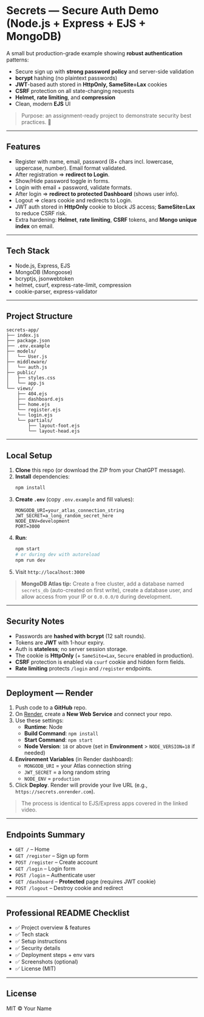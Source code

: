 # Secrets — Secure Auth Demo (Node.js + Express + EJS + MongoDB)

A small but production-grade example showing **robust authentication** patterns:

- Secure sign up with **strong password policy** and server-side validation
- **bcrypt** hashing (no plaintext passwords)
- **JWT**-based auth stored in **HttpOnly, SameSite=Lax** cookies
- **CSRF** protection on all state-changing requests
- **Helmet**, **rate limiting**, and **compression**
- Clean, modern **EJS** UI

> Purpose: an assignment-ready project to demonstrate security best practices. 🎯

---

## Features

- Register with name, email, password (8+ chars incl. lowercase, uppercase, number). Email format validated.
- After registration ⇒ **redirect to Login**.
- Show/Hide password toggle in forms.
- Login with email + password, validate formats.
- After login ⇒ **redirect to protected Dashboard** (shows user info).
- Logout ⇒ clears cookie and redirects to Login.
- JWT auth stored in **HttpOnly** cookie to block JS access; **SameSite=Lax** to reduce CSRF risk.
- Extra hardening: **Helmet**, **rate limiting**, **CSRF** tokens, and **Mongo unique index** on email.

---

## Tech Stack

- Node.js, Express, EJS
- MongoDB (Mongoose)
- bcryptjs, jsonwebtoken
- helmet, csurf, express-rate-limit, compression
- cookie-parser, express-validator

---

## Project Structure

```
secrets-app/
├── index.js
├── package.json
├── .env.example
├── models/
│   └── User.js
├── middleware/
│   └── auth.js
├── public/
│   ├── styles.css
│   └── app.js
└── views/
    ├── 404.ejs
    ├── dashboard.ejs
    ├── home.ejs
    └── register.ejs
    └── login.ejs
    └── partials/
        ├── layout-foot.ejs
        └── layout-head.ejs
```

---

## Local Setup

1. **Clone** this repo (or download the ZIP from your ChatGPT message).
2. **Install** dependencies:
   ```bash
   npm install
   ```
3. **Create `.env`** (copy `.env.example` and fill values):
   ```env
   MONGODB_URI=your_atlas_connection_string
   JWT_SECRET=a_long_random_secret_here
   NODE_ENV=development
   PORT=3000
   ```
4. **Run**:
   ```bash
   npm start
   # or during dev with autoreload
   npm run dev
   ```
5. Visit `http://localhost:3000`

> **MongoDB Atlas tip:** Create a free cluster, add a database named `secrets_db` (auto-created on first write), create a database user, and allow access from your IP or `0.0.0.0/0` during development.

---

## Security Notes

- Passwords are **hashed with bcrypt** (12 salt rounds).
- Tokens are **JWT** with 1-hour expiry.
- Auth is **stateless**; no server session storage.
- The cookie is **HttpOnly** (+ `SameSite=Lax`, `Secure` enabled in production).
- **CSRF** protection is enabled via `csurf` cookie and hidden form fields.
- **Rate limiting** protects `/login` and `/register` endpoints.

---

## Deployment — Render

1. Push code to a **GitHub** repo.
2. On [Render](https://render.com), create a **New Web Service** and connect your repo.
3. Use these settings:
   - **Runtime**: Node
   - **Build Command**: `npm install`
   - **Start Command**: `npm start`
   - **Node Version**: `18` or above (set in **Environment** > `NODE_VERSION=18` if needed)
4. **Environment Variables** (in Render dashboard):
   - `MONGODB_URI` = your Atlas connection string
   - `JWT_SECRET` = a long random string
   - `NODE_ENV` = `production`
5. Click **Deploy**. Render will provide your live URL (e.g., `https://secrets.onrender.com`).

> The process is identical to EJS/Express apps covered in the linked video.

---

## Endpoints Summary

- `GET /` – Home
- `GET /register` – Sign up form
- `POST /register` – Create account
- `GET /login` – Login form
- `POST /login` – Authenticate user
- `GET /dashboard` – **Protected** page (requires JWT cookie)
- `POST /logout` – Destroy cookie and redirect

---

## Professional README Checklist

- ✅ Project overview & features
- ✅ Tech stack
- ✅ Setup instructions
- ✅ Security details
- ✅ Deployment steps + env vars
- ✅ Screenshots (optional)
- ✅ License (MIT)

---

## License

MIT © Your Name
